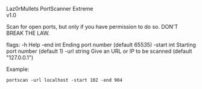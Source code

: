 Laz0rMullets
PortScanner Extreme                                                                                                                                                                                                    
v1.0

Scan for open ports, but only if you have permission to do so. 
DON'T BREAK THE LAW.

flags: 
 -h 
       Help
 -end int
        Ending port number (default 65535)
  -start int
        Starting port number (default 1)
  -url string
        Give an URL or IP to be scanned (default "127.0.0.1")

Example:
```
portscan -url localhost -start 102 -end 904
```

